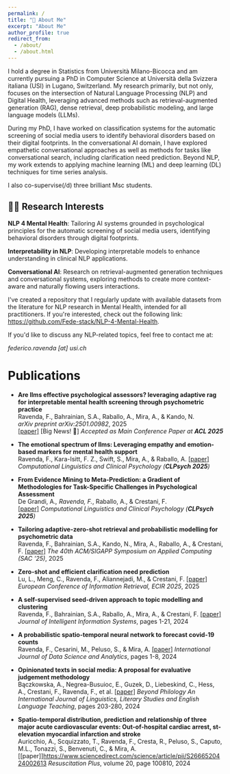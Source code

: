 ```yaml
---
permalink: /
title: "👋 About Me"
excerpt: "About Me"
author_profile: true
redirect_from: 
  - /about/
  - /about.html
---
```


I hold a degree in Statistics from Università Milano-Bicocca and am currently pursuing a PhD in Computer Science at Università della Svizzera italiana (USI) in Lugano, Switzerland. My research primarily, but not only, focuses on the intersection of Natural Language Processing (NLP) and Digital Health, leveraging advanced methods such as retrieval-augmented generation (RAG), dense retrieval, deep probabilistic modeling, and large language models (LLMs).

During my PhD, I have worked on classification systems for the automatic screening of social media users to identify behavioral disorders based on their digital footprints. In the conversational AI domain, I have explored empathetic conversational approaches as well as methods for tasks like conversational search, including clarification need prediction. Beyond NLP, my work extends to applying machine learning (ML) and deep learning (DL) techniques for time series analysis.

I also co-supervise(/d) three brilliant Msc students.

## 🧑‍💻 Research Interests

**NLP 4 Mental Health**: Tailoring AI systems grounded in psychological principles  for the automatic screening of social media users, identifying behavioral disorders through digital footprints.

**Interpretability in NLP**: Developing interpretable models to enhance understanding in clinical NLP applications.

**Conversational AI**:  Research on retrieval-augmented generation techniques and conversational systems, exploring methods to create more context-aware and naturally flowing users interactions.

I've created a repository that I regularly update with available datasets from the literature for NLP research in Mental Health, intended for all practitioners. If you're interested, check out the following link: https://github.com/Fede-stack/NLP-4-Mental-Health. 

If you'd like to discuss any NLP-related topics, feel free to contact me at: 

*federico.ravenda [at] usi.ch* 

# Publications


* **Are llms effective psychological assessors? leveraging adaptive rag for interpretable mental health screening through psychometric practice**  
Ravenda, F., Bahrainian, S.A., Raballo, A., Mira, A., & Kando, N.  
*arXiv preprint arXiv:2501.00982*, 2025  
[[paper]](https://arxiv.org/abs/2501.00982)
[Big News! 🤩] *Accepted as Main Conference Paper at **ACL 2025***

* **The emotional spectrum of llms: Leveraging empathy and emotion-based markers for mental health support**  
Ravenda, F., Kara-Isitt, F. Z., Swift, S., Mira, A., & Raballo, A. 
[[paper]](https://aclanthology.org/2025.clpsych-1.3.pdf)
*Computational Linguistics and Clinical Psychology (**CLPsych 2025**)*

* **From Evidence Mining to Meta-Prediction: a Gradient of Methodologies for Task-Specific Challenges in Psychological Assessment**  
De Grandi, A.*, Ravenda, F.*, Raballo, A., & Crestani, F.  
[[paper]](https://aclanthology.org/2025.clpsych-1.20.pdf)
*Computational Linguistics and Clinical Psychology (**CLPsych 2025**)*

* **Tailoring adaptive-zero-shot retrieval and probabilistic modelling for psychometric data**  
Ravenda, F., Bahrainian, S.A., Kando, N., Mira, A., Raballo, A., & Crestani, F.
[[paper]](https://dl.acm.org/doi/10.1145/3672608.3707922)
*The 40th ACM/SIGAPP Symposium on Applied Computing (SAC '25)*, 2025

* **Zero-shot and efficient clarification need prediction**  
Lu, L., Meng, C., Ravenda, F., Aliannejadi, M., & Crestani, F.
[[paper]](https://link.springer.com/chapter/10.1007/978-3-031-88708-6_25)
*European Conference of Information Retrieval, ECIR 2025*, 2025

* **A self-supervised seed-driven approach to topic modelling and clustering**  
Ravenda, F., Bahrainian, S.A., Raballo, A., Mira, A., & Crestani, F.
[[paper]](https://link.springer.com/content/pdf/10.1007/s10844-024-00891-8.pdf)
*Journal of Intelligent Information Systems*, pages 1-21, 2024

* **A probabilistic spatio-temporal neural network to forecast covid-19 counts**  
Ravenda, F., Cesarini, M., Peluso, S., & Mira, A.
[[paper]](https://link.springer.com/content/pdf/10.1007/s41060-024-00525-w.pdf)
*International Journal of Data Science and Analytics*, pages 1-8, 2024

* **Opinionated texts in social media: A proposal for evaluative judgement methodology**  
Bączkowska, A., Negrea-Busuioc, E., Guzek, D., Liebeskind, C., Hess, A., Crestani, F., Ravenda, F., et al.
[[paper]](https://repositorio.iscte-iul.pt/bitstream/10071/33093/1/article_108344)
*Beyond Philology An International Journal of Linguistics, Literary Studies and English Language Teaching*, pages 203-280, 2024

* **Spatio-temporal distribution, prediction and relationship of three major acute cardiovascular events: Out-of-hospital cardiac arrest, st-elevation myocardial infarction and stroke**  
Auricchio, A., Scquizzato, T., Ravenda, F., Cresta, R., Peluso, S., Caputo, M.L., Tonazzi, S., Benvenuti, C., & Mira, A.
[[paper]]https://www.sciencedirect.com/science/article/pii/S2666520424002613
*Resuscitation Plus*, volume 20, page 100810, 2024




